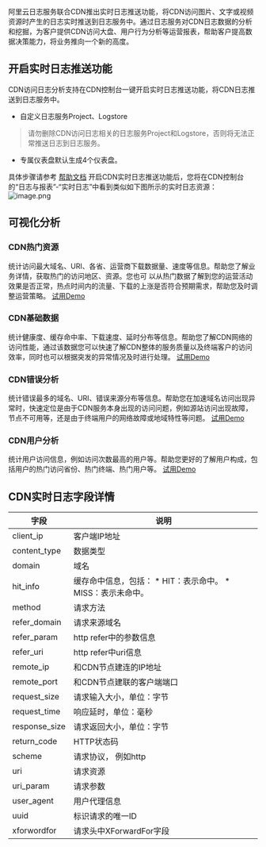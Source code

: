 阿里云日志服务联合CDN推出实时日志推送功能，将CDN访问图片、文字或视频资源时产生的日志实时推送到日志服务中。通过日志服务对CDN日志数据的分析和挖掘，为客户提供CDN访问大盘、用户行为分析等运营报表，帮助客户提高数据决策能力，将业务推向一个新的高度。  
## 开启实时日志推送功能
CDN访问日志分析支持在CDN控制台一键开启实时日志推送功能，将CDN日志推送到日志服务中。

- 自定义日志服务Project、Logstore
> 请勿删除CDN访问日志相关的日志服务Project和Logstore，否则将无法正常推送日志到日志服务。

- 专属仪表盘默认生成4个仪表盘。

具体步骤请参考 [帮助文档](https://help.aliyun.com/document_detail/99058.html)
开启CDN实时日志推送功能后，您将在CDN控制台的“日志与报表”-“实时日志”中看到类似如下图所示的实时日志资源：
![image.png](/img/src/sqldemo/index/c868ed64c97b6229d815779d9a3ed2a7744ee75fc748b8192a0ceacfa2af1747.png)
## 可视化分析
### CDN热门资源
统计访问最大域名、URI、各省、运营商下载数据量、速度等信息。帮助您了解业务详情，获取热门的访问地区、资源。您也可 以从热门数据了解到您的运营活动效果是否正常，热点时间内的流量、下载的上涨是否符合预期需求，帮助您及时调整运营策略。
[试用Demo](https://sls4service.console.aliyun.com/lognext/project/simulator-cdn-demo/dashboard/cdn_popular_resources_cn_cdn-log?isShare=true&readOnly=true&hideTopbar=true&hideSidebar=true&hiddenAppBread=true&hiddenPSql=true&hiddenEtl=true)

### CDN基础数据
统计健康度、缓存命中率、下载速度、延时分布等信息。帮助您了解CDN网络的访问性能，通过该数据您可以快速了解CDN整体的服务质量以及终端客户的访问效率，同时也可以根据突发的异常情况及时进行处理。
[试用Demo](https://sls4service.console.aliyun.com/lognext/project/simulator-cdn-demo/dashboard/cdn_basic_cn_cdn-log?isShare=true&readOnly=true&hideTopbar=true&hideSidebar=true&hiddenAppBread=true&hiddenPSql=true&hiddenEtl=true)

### CDN错误分析
统计错误最多的域名、URI、错误来源分布等信息。帮助您在加速域名访问出现异常时，快速定位是由于CDN服务本身出现的访问问题，例如源站访问出现故障，节点不可用等，还是由于终端用户的网络故障或地域特性等问题。
[试用Demo](https://sls4service.console.aliyun.com/lognext/project/simulator-cdn-demo/dashboard/cdn_error_detect_cn_cdn-log?isShare=true&readOnly=true&hideTopbar=true&hideSidebar=true&hiddenAppBread=true&hiddenPSql=true&hiddenEtl=true)

### CDN用户分析
统计用户访问信息，例如访问次数最高的用户等。帮助您更好的了解用户构成，包括用户的热门访问省份、热门终端、热门用户等。
[试用Demo](https://sls4service.console.aliyun.com/lognext/project/simulator-cdn-demo/dashboard/cdn_user_analyze_cn_cdn-log?isShare=true&readOnly=true&hideTopbar=true&hideSidebar=true&hiddenAppBread=true&hiddenPSql=true&hiddenEtl=true)

## CDN实时日志字段详情
| 字段 | 说明 |
| --- | --- |
| client_ip | 客户端IP地址 |
| content_type | 数据类型 |
| domain | 域名 |
| hit_info | 缓存命中信息，包括： * HIT：表示命中。 * MISS：表示未命中。 |
| method | 请求方法 |
| refer_domain | 请求来源域名 |
| refer_param | http refer中的参数信息 |
| refer_uri | http refer中uri信息 |
| remote_ip | 和CDN节点建连的IP地址 |
| remote_port | 和CDN节点建联的客户端端口 |
| request_size | 请求输入大小，单位：字节 |
| request_time | 响应延时，单位：毫秒 |
| response_size | 请求返回大小，单位：字节 |
| return_code | HTTP状态码 |
| scheme | 请求协议， 例如http |
| uri | 请求资源 |
| uri_param | 请求参数 |
| user_agent | 用户代理信息 |
| uuid | 标识请求的唯一ID |
| xforwordfor | 请求头中XForwardFor字段 |


